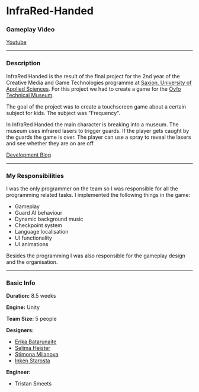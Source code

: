 # InfraRed-Handed

### Gameplay Video
[Youtube](https://youtu.be/OkAf1uGwUww)

---
### Description
InfraRed Handed is the result of the final project for the 2nd year of the Creative Media and Game Technologies programme at [Saxion, University of Applied Sciences][5]. For this project we had to create a game for the [Oyfo Technical Museum][6]. 

The goal of the project was to create a touchscreen game about a certain subject for kids. The subject was "Frequency".

In InfraRed Handed the main character is breaking into a museum. The museum uses infrared lasers to trigger guards. If the player gets caught by the guards the game is over. The player can use a spray to reveal the lasers and see whether they are on are off.

[Development Blog][7]

---
### My Responsibilities
I was the only programmer on the team so I was responsible for all the programming related tasks.
I implemented the following things in the game:
- Gameplay
- Guard AI behaviour
- Dynamic background music
- Checkpoint system
- Language localisation
- UI functionality
- UI animations

Besides the programming I was also responsible for the gameplay design and the organisation.

---
### Basic Info
**Duration:**
8.5 weeks

**Engine:**
Unity

**Team Size:**
5 people

**Designers:**
- [Erika Batarunaite][2]
- [Selima Heister][4]
- [Stimona Milanova][3]
- [Inken Starosta][9]

**Engineer:**
- Tristan Smeets

[2]: https://www.artstation.com/eriminati
[3]: https://www.artstation.com/milva
[4]: https://www.artstation.com/selimahei
[5]: https://www.saxion.edu/programmes/bachelor/creative-media-and-game-technologies
[6]: https://www.oyfo.nl/
[7]: https://brocknoeyes99.tumblr.com/page/2
[8]: https://github.com/TristanSmeets/InfraRed-Handed/tree/master/Scripts
[9]: https://inkenstarosta.com/
